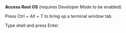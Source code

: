 **Access Root OS** (requires Developer Mode to be enabled)

Press Ctrl + Alt + T to bring up a terminal window tab.

Type shell and press Enter.
